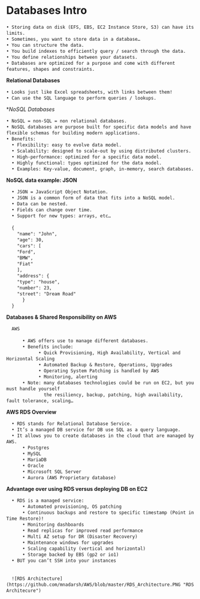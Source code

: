 # Databases Intro

    • Storing data on disk (EFS, EBS, EC2 Instance Store, S3) can have its limits.
    • Sometimes, you want to store data in a database…
    • You can structure the data.
    • You build indexes to efficiently query / search through the data.
    • You define relationships between your datasets.
    • Databases are optimized for a purpose and come with different features, shapes and constraints.
 
 **Relational Databases**
  
    • Looks just like Excel spreadsheets, with links between them!
    • Can use the SQL language to perform queries / lookups.
    
 **NoSQL Databases*
 
    • NoSQL = non-SQL = non relational databases.
    • NoSQL databases are purpose built for specific data models and have flexible schemas for building modern applications.
    • Benefits:
      • Flexibility: easy to evolve data model.
      • Scalability: designed to scale-out by using distributed clusters.
      • High-performance: optimized for a specific data model.
      • Highly functional: types optimized for the data model.
      • Examples: Key-value, document, graph, in-memory, search databases.
      
 **NoSQL data example: JSON**
 
      • JSON = JavaScript Object Notation.
      • JSON is a common form of data that fits into a NoSQL model.
      • Data can be nested.
      • Fields can change over time.
      • Support for new types: arrays, etc…
      
      {
        "name": "John",
        "age": 30,
        "cars": [
        "Ford",
        "BMW",
        "Fiat"
        ],
        "address": {
        "type": "house",
        "number": 23,
        "street": "Dream Road"
          }
      }
      
  **Databases & Shared Responsibility on AWS**
  
      AWS
      
          • AWS offers use to manage different databases.
          • Benefits include:
                • Quick Provisioning, High Availability, Vertical and Horizontal Scaling
                • Automated Backup & Restore, Operations, Upgrades
                • Operating System Patching is handled by AWS
                • Monitoring, alerting
          • Note: many databases technologies could be run on EC2, but you must handle yourself 
                  the resiliency, backup, patching, high availability, fault tolerance, scaling…
   
  **AWS RDS Overview**
  
      • RDS stands for Relational Database Service.
      • It’s a managed DB service for DB use SQL as a query language.
      • It allows you to create databases in the cloud that are managed by AWS.
          • Postgres
          • MySQL
          • MariaDB
          • Oracle
          • Microsoft SQL Server
          • Aurora (AWS Proprietary database)
          
   **Advantage over using RDS versus deploying DB on EC2**
   
      • RDS is a managed service:
          • Automated provisioning, OS patching
          • Continuous backups and restore to specific timestamp (Point in Time Restore)!
          • Monitoring dashboards
          • Read replicas for improved read performance
          • Multi AZ setup for DR (Disaster Recovery)
          • Maintenance windows for upgrades
          • Scaling capability (vertical and horizontal)
          • Storage backed by EBS (gp2 or io1)
      • BUT you can’t SSH into your instances
      
      
      ![RDS Architecture](https://github.com/mnadarsh/AWS/blob/master/RDS_Architecture.PNG "RDS Architecure")
      
          
    
